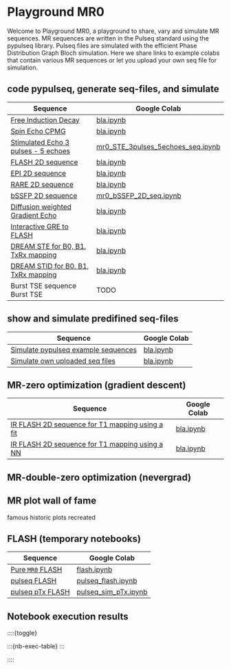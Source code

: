 # Playground MR0

Welcome to Playground MR0, a playground to share, vary and simulate MR sequences.
MR sequences are written in the Pulseq standard using the pypulseq library.
Pulseq files are simulated with the efficient Phase Distribution Graph Bloch simulation.
Here we share links to example colabs that contain various MR sequences or let you upload your own seq file for simulation.


## code pypulseq, generate seq-files, and simulate

| Sequence | Google Colab |
| -------- | ------------ |
| [Free Induction Decay](FID_seq) | [bla.ipynb](colab.com/...) |
| [Spin Echo CPMG](SE_CPMG_seq) | [bla.ipynb](colab.com/...) |
| [Stimulated Echo 3 pulses - 5 echoes](STE_3pulses_5echoes_seq) | [mr0_STE_3pulses_5echoes_seq.ipynb](https://colab.research.google.com/github/MRsources/MRzero-Core/blob/main/documentation/playground_mr0/mr0_STE_3pulses_5echoes_seq.ipynb) |
| [FLASH 2D sequence](FLASH_2D_seq) | [bla.ipynb](colab.com/...) |
| [EPI 2D sequence](EPI_2D_seq) | [bla.ipynb](colab.com/...) |
| [RARE 2D sequence](RARE_2D_seq) | [bla.ipynb](colab.com/...) |
| [bSSFP 2D sequence](bSSFP_2D_seq) | [mr0_bSSFP_2D_seq.ipynb](https://colab.research.google.com/github/MRsources/MRzero-Core/blob/main/documentation/playground_mr0/mr0_bSSFP_2D_seq.ipynb) |
| [Diffusion weighted Gradient Echo](DWI_GRE_2D_seq) | [bla.ipynb](colab.com/...) |
| [Interactive GRE to FLASH](GRE2FLASH_seq) | [bla.ipynb](colab.com/...) |
| [DREAM STE for B0, B1, TxRx mapping](DREAM_STE_seq) | [bla.ipynb](colab.com/...) |
| [DREAM STID for B0, B1, TxRx mapping](DREAM_STID_seq) | [bla.ipynb](colab.com/...) |
| Burst TSE sequence Burst TSE | TODO |


## show and simulate predifined seq-files

| Sequence | Google Colab |
| -------- | ------------ |
| [Simulate pypulseq example sequences](link) | [bla.ipynb](colab.com/...) |
| [Simulate own uploaded seq files](link) | [bla.ipynb](colab.com/...) |


## MR-zero optimization (gradient descent)

| Sequence | Google Colab |
| -------- | ------------ |
| [IR FLASH 2D sequence for T1 mapping using a fit](link) | [bla.ipynb](colab.com/...) |
| [IR FLASH 2D sequence for T1 mapping using a NN](link) | [bla.ipynb](colab.com/...) |


## MR-double-zero optimization (nevergrad)


## MR plot wall of fame

famous historic plots recreated


## FLASH (temporary notebooks)

| Sequence | Google Colab |
| -------- | ------------ |
| [Pure `MR0` FLASH](flash) | [flash.ipynb](https://colab.research.google.com/github/MRsources/MRzero-Core/blob/main/documentation/examples/flash.ipynb) |
| [pulseq FLASH](pulseq_flash) | [pulseq_flash.ipynb](https://colab.research.google.com/github/MRsources/MRzero-Core/blob/main/documentation/examples/pulseq_flash.ipynb) |
| [pulseq pTx FLASH](pulseq_pTx) | [pulseq_sim_pTx.ipynb](https://colab.research.google.com/github/MRsources/MRzero-Core/blob/main/documentation/examples/pulseq_sim_pTx.ipynb) |


## Notebook execution results

::::{toggle}

:::{nb-exec-table}
:::

::::
